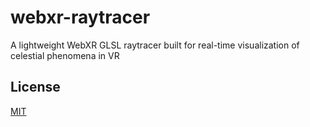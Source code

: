 # webxr-raytracer
A lightweight WebXR GLSL raytracer built for real-time visualization of celestial phenomena in VR

## License
[MIT](https://lucasschuermann.com/license.txt)
